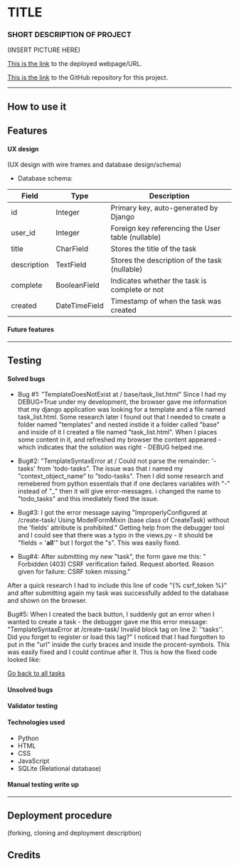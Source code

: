# TITLE
### SHORT DESCRIPTION OF PROJECT

(INSERT PICTURE HERE)

[This is the link]() to the deployed webpage/URL.

[This is the link](https://github.com/markohautala/django-auth-crud-app) to the GitHub repository for this project.

<hr>

## How to use it



## Features

#### UX design
(UX design with wire frames and database design/schema)

- Database schema: 

| Field         | Type         | Description                                          |
|---------------|--------------|------------------------------------------------------|
| id            | Integer      | Primary key, auto-generated by Django                |
| user_id       | Integer      | Foreign key referencing the User table (nullable)     |
| title         | CharField    | Stores the title of the task                         |
| description   | TextField    | Stores the description of the task (nullable)         |
| complete      | BooleanField | Indicates whether the task is complete or not         |
| created       | DateTimeField| Timestamp of when the task was created               |


#### Future features

<hr>

## Testing

#### Solved bugs

- Bug #1: "TemplateDoesNotExist at /
base/task_list.html"
Since I had my DEBUG=True under my development, the browser gave me information that my django application was looking for a template and a file named task_list.html. Some research later I found out that I needed to create a folder named "templates" and nested instide it a folder called "base" and inside of it I created a file named "task_list.html". When I places some content in it, and refreshed my browser the content appeared - which indicates that the solution was right - DEBUG helped me.

- Bug#2: "TemplateSyntaxError at /
Could not parse the remainder: '-tasks' from 'todo-tasks".
The issue was that i named my "context_object_name" to "todo-tasks". Then I did some research and remebered from python essentials that if one declares variables with "-" instead of "_" then it will give error-messages. i changed the name to "todo_tasks" and this imediately fixed the issue.

- Bug#3: I got the error message saying "ImproperlyConfigured at /create-task/
Using ModelFormMixin (base class of CreateTask) without the 'fields' attribute is prohibited." Getting help from the debugger tool and I could see that there was a typo in the views.py - it should be "fields = '__all__'" but I forgot the "s". This was easily fixed.

- Bug#4: After submitting my new "task", the form gave me this: "
Forbidden (403)
CSRF verification failed. Request aborted.
Reason given for failure: CSRF token missing."

After a quick research I had to include this line of code "{% csrf_token %}" and after submitting again my task was successfully added to the database and shown on the browser.

Bug#5: When I created the back button, I suddenly got an error when I wanted to create a task - the debugger gave me this error message: "TemplateSyntaxError at /create-task/ Invalid block tag on line 2: ''tasks''. Did you forget to register or load this tag?"
I noticed that I had forgotten to put in the "url" inside the curly braces and inside the procent-symbols. This was easily fixed and I could continue after it. This is how the fixed code looked like: 

<a href="{% url 'tasks' %}">Go back to all tasks</a>

#### Unsolved bugs

#### Validator testing

#### Technologies used
- Python
- HTML
- CSS
- JavaScript
- SQLite (Relational database)


#### Manual testing write up
<hr>

## Deployment procedure
(forking, cloning and deployment description)


## Credits
